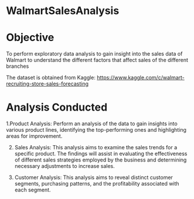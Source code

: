 # WalmartSalesAnalysis

# Objective  
To perform exploratory data analysis to gain insight into the sales data of Walmart to understand the different factors that affect sales of the different branches

The dataset is obtained from Kaggle: https://www.kaggle.com/c/walmart-recruiting-store-sales-forecasting

# Analysis Conducted
1.Product Analysis:
Perform an analysis of the data to gain insights into various product lines, identifying the top-performing ones and highlighting areas for improvement.

2. Sales Analysis:
This analysis aims to examine the sales trends for a specific product. The findings will assist in evaluating the effectiveness of different sales strategies employed by the business and determining necessary adjustments to increase sales.

3. Customer Analysis:
This analysis aims to reveal distinct customer segments, purchasing patterns, and the profitability associated with each segment.


